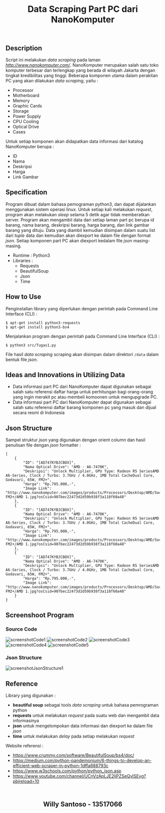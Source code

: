 <h1 align="center">
  <br>
  Data Scraping Part PC dari NanoKomputer
  <br>
  <br>
</h1>


## Description
Script ini melakukan _data scraping_ pada laman _http://www.nanokomputer.com/_. NanoKomputer merupakan salah satu toko komputer terbesar dan terlengkap yang berada di wilayah Jakarta dengan tingkat kredibilitas yang tinggi. Beberapa komponen utama dalam perakitan PC yang akan dilakukan _data scraping_, yaitu :
- Processor
- Motherboard
- Memory
- Graphic Cards
- Storage
- Power Supply
- CPU Cooling
- Optical Drive
- Cases

Untuk setiap komponen akan didapatkan data informasi dari katalog NanoKomputer berupa :
- ID
- Nama
- Deskripsi
- Harga
- Link Gambar


## Specification
Program dibuat dalam bahasa pemograman python3, dan dapat dijalankan menggunakan sistem operasi linux. Untuk setiap kali melakukan _request_, program akan melakukan _sleep_ selama 5 detik agar tidak memberatkan server. Program akan mengambil data dari setiap laman part pc berupa id barang, nama barang, deskripsi barang, harga barang, dan link gambar barang yang dituju. Data yang diambil kemudian disimpan dalam suatu list dari _tuple_ data dan kemudian akan diexport ke dalam file dengan format _json_. Setiap komponen part PC akan diexport kedalam file _json_ masing-masing.

- Runtime : Python3
- Libraries :
  - Requests
  - BeautifulSoup
  - Json
  - Time

## How to Use
Penginstallan library yang diperlukan dengan perintah pada Command Line Interface (CLI) :
```
$ apt-get install python3-requests
$ apt-get install python3-bs4
```

Menjalankan program dengan perintah pada Command Line Interface (CLI) :
```
$ python3 src/Tugas1.py
```

File hasil _data scraping_ scraping akan disimpan dalam direktori ```/data``` dalam bentuk file _json_.


## Ideas and Innovations in Utilizing Data
- Data informasi part PC dari NanoKomputer dapat digunakan sebagai salah satu referensi daftar harga untuk perhitungan bagi orang-orang yang ingin merakit pc atau membeli komoonen untuk mengupgrade PC.
- Data informasi part PC dari NanoKomputer dapat digunakan sebagai salah satu referensi daftar barang komponen pc yang masuk dan dijual secara resmi di Indonesia


## Json Structure
Sampel struktur _json_ yang digunakan dengan orient column dan hasil penulisan file dengan _json_ formatter :
```
[
    {
        "ID": "[AD747KYBJCBOX]",
        "Nama Optical Drive": "AMD - A6-7470K",
        "Deskripsi": "Unlock Multiplier, GPU Type: Radeon R5 SeriesAMD A6-Series, Clock / Turbo: 3.7GHz / 4.0GHz, 1MB Total CacheDual Core, Godavari, 65W, FM2+",
        "Harga": "Rp.795.000,-",
        "Image Link": "http://www.nanokomputer.com/images/products/Processors/Desktop/AMD/Socket FM2+/AMD 1.jpg?osCsid=907bec22473d2d59b938f3a118f60a48"
    },
    {
        "ID": "[AD747KYBJCBOX]",
        "Nama Optical Drive": "AMD - A6-7470K",
        "Deskripsi": "Unlock Multiplier, GPU Type: Radeon R5 SeriesAMD A6-Series, Clock / Turbo: 3.7GHz / 4.0GHz, 1MB Total CacheDual Core, Godavari, 65W, FM2+",
        "Harga": "Rp.795.000,-",
        "Image Link": "http://www.nanokomputer.com/images/products/Processors/Desktop/AMD/Socket FM2+/AMD 1.jpg?osCsid=907bec22473d2d59b938f3a118f60a48"
    },
    {
        "ID": "[AD747KYBJCBOX]",
        "Nama Optical Drive": "AMD - A6-7470K",
        "Deskripsi": "Unlock Multiplier, GPU Type: Radeon R5 SeriesAMD A6-Series, Clock / Turbo: 3.7GHz / 4.0GHz, 1MB Total CacheDual Core, Godavari, 65W, FM2+",
        "Harga": "Rp.795.000,-",
        "Image Link": "http://www.nanokomputer.com/images/products/Processors/Desktop/AMD/Socket FM2+/AMD 1.jpg?osCsid=907bec22473d2d59b938f3a118f60a48"
    }
}
```


## Screenshoot Program
### Source Code
![screenshotCode1](https://github.com/willysantoso05/Seleksi-2019-Tugas-1/blob/master/screenshots/Code1.png)
![screenshotCode2](https://github.com/willysantoso05/Seleksi-2019-Tugas-1/blob/master/screenshots/Code2.png)
![screenshotCode3](https://github.com/willysantoso05/Seleksi-2019-Tugas-1/blob/master/screenshots/Code3.png)
![screenshotCode4](https://github.com/willysantoso05/Seleksi-2019-Tugas-1/blob/master/screenshots/Code3.png)
![screenshotCode5](https://github.com/willysantoso05/Seleksi-2019-Tugas-1/blob/master/screenshots/Code3.png)

### Json Structure
![screenshotJsonStructure1](https://github.com/willysantoso05/Seleksi-2019-Tugas-1/blob/master/screenshots/Json_Structure.png)


## Reference
Library yang digunakan :
- __beautiful soup__  sebagai tools _data scraping_ untuk bahasa pemrograman python
- __requests__  untuk melakukan _request_ pada suatu web dan mengambil data informasinya  
- __json__  untuk mengelompokan data informasi dan diexport ke dalam file _json_
- __time__  untuk melakukan _delay_ pada setiap melakukan _request_

Website referensi :
- https://www.crummy.com/software/BeautifulSoup/bs4/doc/
- https://medium.com/python-pandemonium/6-things-to-develop-an-efficient-web-scraper-in-python-1dffa688793c
- https://www.w3schools.com/python/python_json.asp
- https://www.youtube.com/channel/UCnVzApLJE2ljPZSeQylSEyg?pbjreload=10


<h2 align="center">
  <br>
  Willy Santoso - 13517066
  <br>
  <br>
</h2>